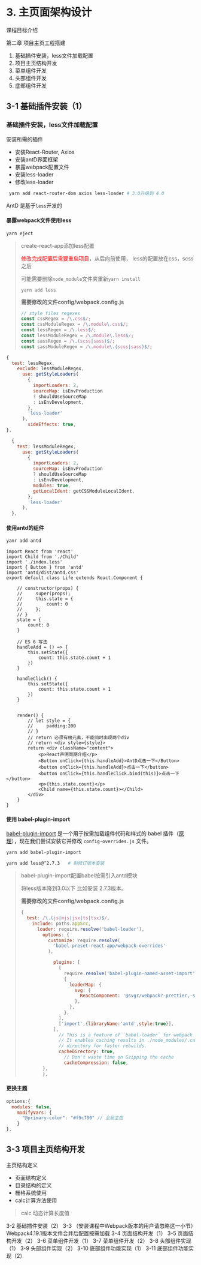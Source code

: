 

# 3. 主页面架构设计

课程目标介绍

第二章 项目主页工程搭建

1. 基础插件安装，less文件加载配置
2. 项目主页结构开发
3. 菜单组件开发
4. 头部组件开发
5. 底部组件开发

## 3-1 基础插件安装（1）	

### 基础插件安装，less文件加载配置

安装所需的插件

- 安装React-Router, Axios
- 安装antD界面框架
- 暴露webpack配置文件
- 安装less-loader
- 修改less-loader

```sh
 yarn add react-router-dom axios less-loader # 3.0升级到 4.0


```

AntD 是基于`less`开发的

#### 暴露webpack文件使用less

```sh
yarn eject
```

> create-react-app添加less配置
>
> <font color=red> 修改完成配置后需要重启项目</font>，从后向前使用， less的配置放在css，scss之后
>
> 可能需要删除`node_module`文件夹重新`yarn install`
>
> `yarn add less`
>
> **需要修改的文件config/webpack.config.js**	
>
> ```js
> // style files regexes
> const cssRegex = /\.css$/;
> const cssModuleRegex = /\.module\.css$/;
> const lessRegex = /\.less$/;
> const lessModuleRegex = /\.module\.less$/;
> const sassRegex = /\.(scss|sass)$/;
> const sassModuleRegex = /\.module\.(scss|sass)$/;
> ```
```js
{
  test: lessRegex,
    exclude: lessModuleRegex,
      use: getStyleLoaders(
        {
          importLoaders: 2,
          sourceMap: isEnvProduction
          ? shouldUseSourceMap
          : isEnvDevelopment,
        },
        'less-loader'
      ),   
        sideEffects: true,
},

  {
    test: lessModuleRegex,
      use: getStyleLoaders(
        {
          importLoaders: 2,
          sourceMap: isEnvProduction
          ? shouldUseSourceMap
          : isEnvDevelopment,
          modules: true,
          getLocalIdent: getCSSModuleLocalIdent,
        },
        'less-loader'
      ),
  },
```

#### 使用antd的组件

```sh
yanr add antd
```

```tsx
import React from 'react'
import Child from './Child'
import './index.less'
import { Button } from 'antd'
import 'antd/dist/antd.css'
export default class Life extends React.Component {

    // constructor(props) {
    //     super(props);
    //     this.state = {
    //         count: 0
    //     };
    // }
    state = {
        count: 0
    }

    // ES 6 写法
    handleAdd = () => {
        this.setState({
            count: this.state.count + 1
        })
    }

    handleClick() {
        this.setState({
            count: this.state.count + 1
        })
    }


    render() {
        // let style = {
        //     padding:200
        // }
        // return 必须有根元素，不能同时出现两个div
        // return <div style={style}>
        return <div className="content">
            <p>React声明周期介绍</p>
            <Button onClick={this.handleAdd}>AntD点击一下</Button>
            <button onClick={this.handleAdd}>点击一下</button>
            <button onClick={this.handleClick.bind(this)}>点击一下</button>
            <p>{this.state.count}</p>
            <Child name={this.state.count}></Child>
        </div>
    }
}
```



#### 使用 babel-plugin-import

[babel-plugin-import](https://github.com/ant-design/babel-plugin-import) 是一个用于按需加载组件代码和样式的 babel 插件（[原理](https://ant.design/docs/react/getting-started-cn#按需加载)），现在我们尝试安装它并修改 `config-overrides.js` 文件。

```sh
yarn add babel-plugin-import
```



```sh
yarn add less@^2.7.3   # 制修订版本安装
```

> babel-plugin-import配置babel按需引入antd模块
>
> 将less版本降到3.0以下 比如安装 2.7.3版本。
>
> **需要修改的文件config/webpack.config.js**	
>
> ```js
> {
>   test: /\.(js|mjs|jsx|ts|tsx)$/,
>     include: paths.appSrc,
>       loader: require.resolve('babel-loader'),
>         options: {
>           customize: require.resolve(
>             'babel-preset-react-app/webpack-overrides'
>           ),
> 
>             plugins: [
>               [
>                 require.resolve('babel-plugin-named-asset-import'),
>                 {
>                   loaderMap: {
>                     svg: {
>                       ReactComponent: '@svgr/webpack?-prettier,-svgo![path]',
>                     },
>                   },
>                 },
>               ],
>               ['import',{libraryName:'antd',style:true}],
>             ],
>               // This is a feature of `babel-loader` for webpack (not Babel itself).
>               // It enables caching results in ./node_modules/.cache/babel-loader/
>               // directory for faster rebuilds.
>               cacheDirectory: true,
>                 // Don't waste time on Gzipping the cache
>                 cacheCompression: false,
>         },
>         },
> ```
>
> 

#### 更换主题

```js
options:{
  modules: false,
    modifyVars: {
      "@primary-color": "#f9c700" // 全局主色
    }
},
```

## 3-3 项目主页结构开发

主页结构定义

- 页面结构定义
- 目录结构的定义
- 栅格系统使用
- calc计算方法使用



> calc  动态计算长度值











3-2 基础插件安装（2）
3-3 （安装课程中Webpack版本的用户请忽略这一小节）Webpack4.19.1版本文件合并后配置按需加载
3-4 页面结构开发（1）
3-5 页面结构开发（2）
3-6 菜单组件开发（1）
3-7 菜单组件开发（2）
3-8 头部组件实现（1）
3-9 头部组件实现（2）
3-10 底部组件功能实现（1）
3-11 底部组件功能实现（2）